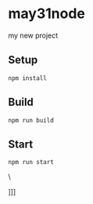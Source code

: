 # may31node

my new project



## Setup


`npm install`

## Build

`npm run build`

## Start

`npm run start`










\





]]]



